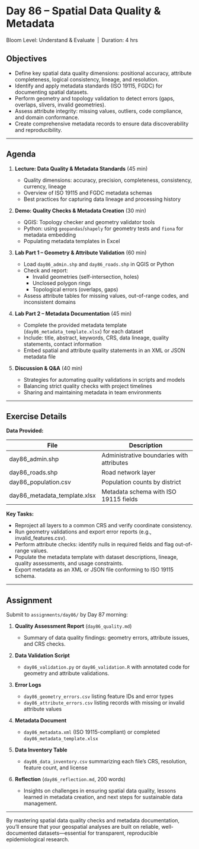 # **Day 86 – Spatial Data Quality & Metadata**
  
Bloom Level: Understand & Evaluate | Duration: 4 hrs  

## Objectives  

- Define key spatial data quality dimensions: positional accuracy, attribute completeness, logical consistency, lineage, and resolution.  
- Identify and apply metadata standards (ISO 19115, FGDC) for documenting spatial datasets.  
- Perform geometry and topology validation to detect errors (gaps, overlaps, slivers, invalid geometries).  
- Assess attribute integrity: missing values, outliers, code compliance, and domain conformance.  
- Create comprehensive metadata records to ensure data discoverability and reproducibility.  

---  

## Agenda  

1. **Lecture: Data Quality & Metadata Standards** (45 min)  
   - Quality dimensions: accuracy, precision, completeness, consistency, currency, lineage  
   - Overview of ISO 19115 and FGDC metadata schemas  
   - Best practices for capturing data lineage and processing history  

2. **Demo: Quality Checks & Metadata Creation** (30 min)  
   - QGIS: Topology checker and geometry validator tools  
   - Python: using `geopandas`/`shapely` for geometry tests and `fiona` for metadata embedding  
   - Populating metadata templates in Excel  

3. **Lab Part 1 – Geometry & Attribute Validation** (60 min)  
   - Load `day86_admin.shp` and `day86_roads.shp` in QGIS or Python  
   - Check and report:  
     - Invalid geometries (self-intersection, holes)  
     - Unclosed polygon rings  
     - Topological errors (overlaps, gaps)  
   - Assess attribute tables for missing values, out-of-range codes, and inconsistent domains  

4. **Lab Part 2 – Metadata Documentation** (45 min)  
   - Complete the provided metadata template (`day86_metadata_template.xlsx`) for each dataset  
   - Include: title, abstract, keywords, CRS, data lineage, quality statements, contact information  
   - Embed spatial and attribute quality statements in an XML or JSON metadata file  

5. **Discussion & Q&A** (40 min)  
   - Strategies for automating quality validations in scripts and models  
   - Balancing strict quality checks with project timelines  
   - Sharing and maintaining metadata in team environments  

---  

## Exercise Details  

**Data Provided:**  

| File                          | Description                                      |
|-------------------------------|--------------------------------------------------|
| day86_admin.shp               | Administrative boundaries with attributes        |
| day86_roads.shp               | Road network layer                               |
| day86_population.csv          | Population counts by district                    |
| day86_metadata_template.xlsx  | Metadata schema with ISO 19115 fields            |

**Key Tasks:**  

- Reproject all layers to a common CRS and verify coordinate consistency.  
- Run geometry validations and export error reports (e.g., invalid_features.csv).  
- Perform attribute checks: identify nulls in required fields and flag out-of-range values.  
- Populate the metadata template with dataset descriptions, lineage, quality assessments, and usage constraints.  
- Export metadata as an XML or JSON file conforming to ISO 19115 schema.  

---  

## Assignment  

Submit to `assignments/day86/` by Day 87 morning:  

1. **Quality Assessment Report** (`day86_quality.md`)  
   - Summary of data quality findings: geometry errors, attribute issues, and CRS checks.  

2. **Data Validation Script**  
   - `day86_validation.py` or `day86_validation.R` with annotated code for geometry and attribute validations.  

3. **Error Logs**  
   - `day86_geometry_errors.csv` listing feature IDs and error types  
   - `day86_attribute_errors.csv` listing records with missing or invalid attribute values  

4. **Metadata Document**  
   - `day86_metadata.xml` (ISO 19115-compliant) or completed `day86_metadata_template.xlsx`  

5. **Data Inventory Table**  
   - `day86_data_inventory.csv` summarizing each file’s CRS, resolution, feature count, and license  

6. **Reflection** (`day86_reflection.md`, 200 words)  
   - Insights on challenges in ensuring spatial data quality, lessons learned in metadata creation, and next steps for sustainable data management.  

---  

By mastering spatial data quality checks and metadata documentation, you’ll ensure that your geospatial analyses are built on reliable, well-documented datasets—essential for transparent, reproducible epidemiological research.
